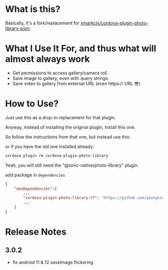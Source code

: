 # What is this?

Basically, it's a fork/replacement for [xmarkclx/cordova-plugin-photo-library-sism](https://github.com/xmarkclx/cordova-plugin-photo-library-sism).

# What I Use It For, and thus what will almost always work

- Get permissions to access gallery/camera roll.
- Save image to gallery, even with query strings.
- Save video to gallery from external URL (even https:// URL 😎)

# How to Use?

Just use this as a drop-in replacement for that plugin.

Anyway, instead of installing the original plugin, install this one.

So follow the instructions from that one, but instead use this:

or if you have the old one installed already:

```bash
cordova plugin rm cordova-plugin-photo-library
```

Yeah, you will still need the "@ionic-native/photo-library" plugin.

add package in `dependencies`

```json
{
    "devDependencies":{
        ...
        "cordova-plugin-photo-library-tf": "https://github.com/qiongxing/cordova-plugin-photo-library-tf/archive/refs/tags/v3.0.1.tar.gz",
        ...
    }
}
```

# Release Notes

## 3.0.2

- fix android 11 & 12 saveImage flickering
